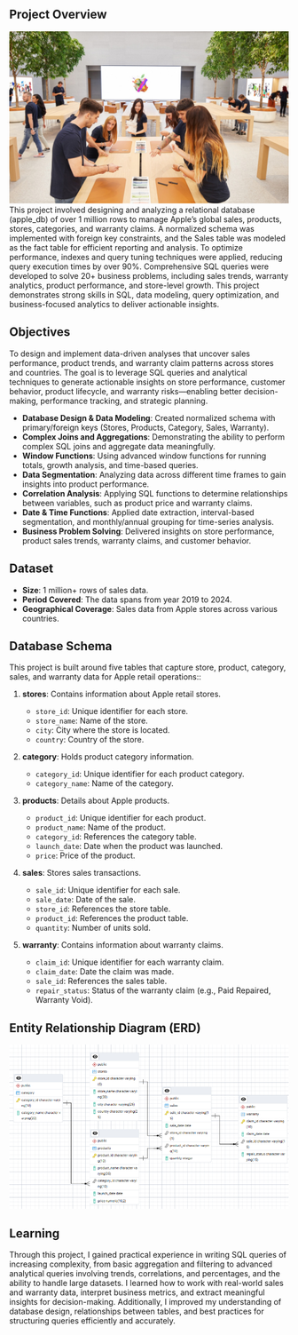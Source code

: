 ## Project Overview
![Apple_Store](https://github.com/SnehalAnalytics/SQL_Project-Analyzing-1M-Apple-Products-Sales-Records/blob/main/Apple_Store.jpeg)
This project involved designing and analyzing a relational database (apple_db) of over 1 million rows to manage Apple’s global sales, products, stores, categories, and warranty claims. A normalized schema was implemented with foreign key constraints, and the Sales table was modeled as the fact table for efficient reporting and analysis. To optimize performance, indexes and query tuning techniques were applied, reducing query execution times by over 90%. Comprehensive SQL queries were developed to solve 20+ business problems, including sales trends, warranty analytics, product performance, and store-level growth. This project demonstrates strong skills in SQL, data modeling, query optimization, and business-focused analytics to deliver actionable insights.

## Objectives

To design and implement data-driven analyses that uncover sales performance, product trends, and warranty claim patterns across stores and countries. The goal is to leverage SQL queries and analytical techniques to generate actionable insights on store performance, customer behavior, product lifecycle, and warranty risks—enabling better decision-making, performance tracking, and strategic planning.
- **Database Design & Data Modeling**: Created normalized schema with primary/foreign keys (Stores, Products, Category, Sales, Warranty).
- **Complex Joins and Aggregations**: Demonstrating the ability to perform complex SQL joins and aggregate data meaningfully.
- **Window Functions**: Using advanced window functions for running totals, growth analysis, and time-based queries.
- **Data Segmentation**: Analyzing data across different time frames to gain insights into product performance.
- **Correlation Analysis**: Applying SQL functions to determine relationships between variables, such as product price and warranty claims.
- **Date & Time Functions**: Applied date extraction, interval-based segmentation, and monthly/annual grouping for time-series analysis.
- **Business Problem Solving**: Delivered insights on store performance, product sales trends, warranty claims, and customer behavior.

## Dataset

- **Size**: 1 million+ rows of sales data.
- **Period Covered**: The data spans from year 2019 to 2024.
- **Geographical Coverage**: Sales data from Apple stores across various countries.

## Database Schema
This project is built around five tables that capture store, product, category, sales, and warranty data for Apple retail operations::

1. **stores**: Contains information about Apple retail stores.
   - `store_id`: Unique identifier for each store.
   - `store_name`: Name of the store.
   - `city`: City where the store is located.
   - `country`: Country of the store.

2. **category**: Holds product category information.
   - `category_id`: Unique identifier for each product category.
   - `category_name`: Name of the category.

3. **products**: Details about Apple products.
   - `product_id`: Unique identifier for each product.
   - `product_name`: Name of the product.
   - `category_id`: References the category table.
   - `launch_date`: Date when the product was launched.
   - `price`: Price of the product.

4. **sales**: Stores sales transactions.
   - `sale_id`: Unique identifier for each sale.
   - `sale_date`: Date of the sale.
   - `store_id`: References the store table.
   - `product_id`: References the product table.
   - `quantity`: Number of units sold.

5. **warranty**: Contains information about warranty claims.
   - `claim_id`: Unique identifier for each warranty claim.
   - `claim_date`: Date the claim was made.
   - `sale_id`: References the sales table.
   - `repair_status`: Status of the warranty claim (e.g., Paid Repaired, Warranty Void).

## Entity Relationship Diagram (ERD)
![ERD](https://github.com/SnehalAnalytics/SQL_Project-Analyzing-1M-Apple-Products-Sales-Records/blob/main/ERD_Apple_db.png)

## Learning
Through this project, I gained practical experience in writing SQL queries of increasing complexity, from basic aggregation and filtering to advanced analytical queries involving trends, correlations, and percentages, and the ability to handle large datasets. I learned how to work with real-world sales and warranty data, interpret business metrics, and extract meaningful insights for decision-making. Additionally, I improved my understanding of database design, relationships between tables, and best practices for structuring queries efficiently and accurately.


